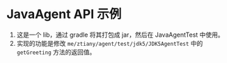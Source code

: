 # JavaAgent API 示例

1. 这是一个 lib，通过 gradle 将其打包成 jar，然后在 JavaAgentTest 中使用。
2. 实现的功能是修改 `me/ztiany/agent/test/jdk5/JDK5AgentTest` 中的 `getGreeting` 方法的返回值。

